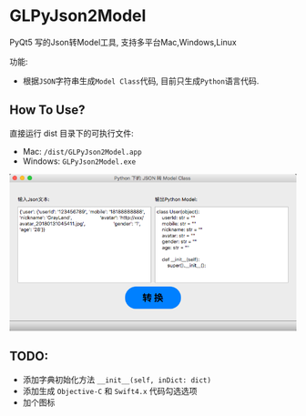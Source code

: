 # GLPyJson2Model
PyQt5 写的Json转Model工具, 支持多平台Mac,Windows,Linux

功能:

* 根据`JSON`字符串生成`Model Class`代码, 目前只生成`Python`语言代码.

## How To Use?

直接运行 dist 目录下的可执行文件:

* Mac: `/dist/GLPyJson2Model.app`
* Windows: `GLPyJson2Model.exe`

![DemoImg](./imgs/demo-mac.png)

## TODO:

* 添加字典初始化方法 `__init__(self, inDict: dict)`
* 添加生成 `Objective-C` 和 `Swift4.x` 代码勾选选项
* 加个图标
